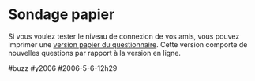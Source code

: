 # Sondage papier

Si vous voulez tester le niveau de connexion de vos amis, vous pouvez imprimer une [version papier du questionnaire](http://www.tcrouzet.com/connecteurs/quizz.pdf). Cette version comporte de nouvelles questions par rapport à la version en ligne. 

#buzz #y2006 #2006-5-6-12h29
